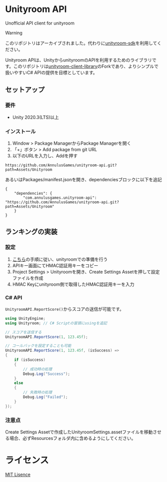 # Unityroom API
 Unofficial API client for unityroom

>[!WARNING]
> このリポジトリはアーカイブされました。代わりに[unityroom-sdk](https://github.com/unityroom/unityroom-sdk)を利用してください。

Unityroom APIは、UnityからunityroomのAPIを利用するためのライブラリです。このリポジトリは[unityroom-client-library](https://github.com/naichilab/unityroom-client-library)のForkであり、よりシンプルで扱いやすいC# APIの提供を目標としています。

## セットアップ

### 要件

* Unity 2020.3(LTS)以上

### インストール

1. Window > Package ManagerからPackage Managerを開く
2. 「+」ボタン > Add package from git URL
3. 以下のURLを入力し、Addを押す
```
https://github.com/AnnulusGames/unityroom-api.git?path=Assets/Unityroom
```
あるいはPackages/manifest.jsonを開き、dependenciesブロックに以下を追記
```
{
    "dependencies": {
        "com.annulusgames.unityroom-api": "https://github.com/AnnulusGames/unityroom-api.git?path=Assets/Unityroom"
    }
}
```

## ランキングの実装

### 設定

1. [こちら](https://unityroom-help.notion.site/4fae458305a948818b90e50dcad6a3f3?pvs=4)の手順に従い、unityroomでの準備を行う
2. APIキー画面にてHMAC認証用キーをコピー
3. Project Settings > Unityroomを開き、Create Settings Assetを押して設定ファイルを作成
4. HMAC Keyにunityroom側で取得したHMAC認証用キーを入力

### C# API

`UnityroomAPI.ReportScore()`からスコアの送信が可能です。

```cs
using UnityEngine;
using Unityroom; // C# Scriptの冒頭にusingを追記

// スコアを送信する
UnityroomAPI.ReportScore(1, 123.45f);

// コールバックを設定することも可能
UnityroomAPI.ReportScore(1, 123.45f, (isSuccess) =>
{
    if (isSuccess)
    {
        // 成功時の処理
        Debug.Log("Success");
    }
    else
    {
        // 失敗時の処理
        Debug.Log("Failed");
    }
});
```

### 注意点

Create Settings Assetで作成したUnityroomSettings.assetファイルを移動させる場合、必ずResourcesフォルダ内に含めるようにしてください。

# ライセンス

[MIT Lisence](LICENSE)
